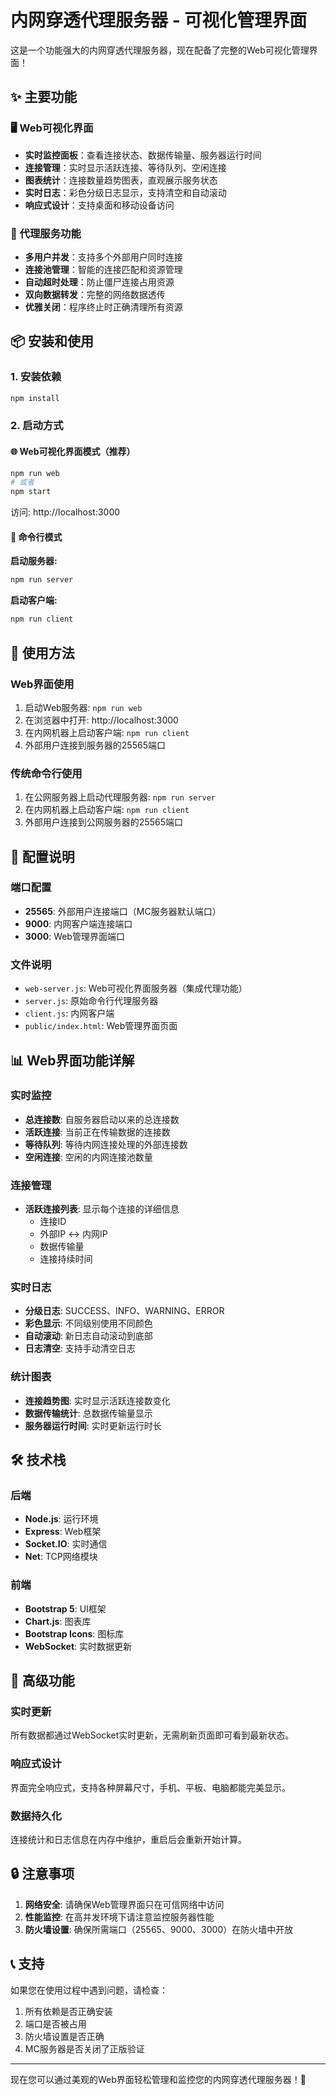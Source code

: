 # 内网穿透代理服务器 - 可视化管理界面

这是一个功能强大的内网穿透代理服务器，现在配备了完整的Web可视化管理界面！

## ✨ 主要功能

### 🖥️ Web可视化界面
- **实时监控面板**：查看连接状态、数据传输量、服务器运行时间
- **连接管理**：实时显示活跃连接、等待队列、空闲连接
- **图表统计**：连接数量趋势图表，直观展示服务状态
- **实时日志**：彩色分级日志显示，支持清空和自动滚动
- **响应式设计**：支持桌面和移动设备访问

### 🚀 代理服务功能
- **多用户并发**：支持多个外部用户同时连接
- **连接池管理**：智能的连接匹配和资源管理
- **自动超时处理**：防止僵尸连接占用资源
- **双向数据转发**：完整的网络数据透传
- **优雅关闭**：程序终止时正确清理所有资源

## 📦 安装和使用

### 1. 安装依赖
```bash
npm install
```

### 2. 启动方式

#### 🌐 Web可视化界面模式（推荐）
```bash
npm run web
# 或者
npm start
```
访问: http://localhost:3000

#### 🔧 命令行模式
**启动服务器:**
```bash
npm run server
```

**启动客户端:**
```bash
npm run client
```

## 🎯 使用方法

### Web界面使用
1. 启动Web服务器: `npm run web`
2. 在浏览器中打开: http://localhost:3000
3. 在内网机器上启动客户端: `npm run client`
4. 外部用户连接到服务器的25565端口

### 传统命令行使用
1. 在公网服务器上启动代理服务器: `npm run server`
2. 在内网机器上启动客户端: `npm run client`
3. 外部用户连接到公网服务器的25565端口

## 🔧 配置说明

### 端口配置
- **25565**: 外部用户连接端口（MC服务器默认端口）
- **9000**: 内网客户端连接端口
- **3000**: Web管理界面端口

### 文件说明
- `web-server.js`: Web可视化界面服务器（集成代理功能）
- `server.js`: 原始命令行代理服务器
- `client.js`: 内网客户端
- `public/index.html`: Web管理界面页面

## 📊 Web界面功能详解

### 实时监控
- **总连接数**: 自服务器启动以来的总连接数
- **活跃连接**: 当前正在传输数据的连接数
- **等待队列**: 等待内网连接处理的外部连接数
- **空闲连接**: 空闲的内网连接池数量

### 连接管理
- **活跃连接列表**: 显示每个连接的详细信息
  - 连接ID
  - 外部IP ↔ 内网IP
  - 数据传输量
  - 连接持续时间

### 实时日志
- **分级日志**: SUCCESS、INFO、WARNING、ERROR
- **彩色显示**: 不同级别使用不同颜色
- **自动滚动**: 新日志自动滚动到底部
- **日志清空**: 支持手动清空日志

### 统计图表
- **连接趋势图**: 实时显示活跃连接数变化
- **数据传输统计**: 总数据传输量显示
- **服务器运行时间**: 实时更新运行时长

## 🛠️ 技术栈

### 后端
- **Node.js**: 运行环境
- **Express**: Web框架
- **Socket.IO**: 实时通信
- **Net**: TCP网络模块

### 前端
- **Bootstrap 5**: UI框架
- **Chart.js**: 图表库
- **Bootstrap Icons**: 图标库
- **WebSocket**: 实时数据更新

## 🚀 高级功能

### 实时更新
所有数据都通过WebSocket实时更新，无需刷新页面即可看到最新状态。

### 响应式设计
界面完全响应式，支持各种屏幕尺寸，手机、平板、电脑都能完美显示。

### 数据持久化
连接统计和日志信息在内存中维护，重启后会重新开始计算。

## 🔒 注意事项

1. **网络安全**: 请确保Web管理界面只在可信网络中访问
2. **性能监控**: 在高并发环境下请注意监控服务器性能
3. **防火墙设置**: 确保所需端口（25565、9000、3000）在防火墙中开放

## 📞 支持

如果您在使用过程中遇到问题，请检查：
1. 所有依赖是否正确安装
2. 端口是否被占用
3. 防火墙设置是否正确
4. MC服务器是否关闭了正版验证

---

现在您可以通过美观的Web界面轻松管理和监控您的内网穿透代理服务器！🎉
